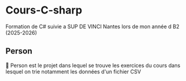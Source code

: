 # Cours-C-sharp
Formation de C# suivie a SUP DE VINCI Nantes lors de mon année d B2 (2025-2026)
## Person
 📁 Person est le projet dans lequel se trouve les exercices du cours dans lesquel on trie notamment les données d'un fichier CSV
